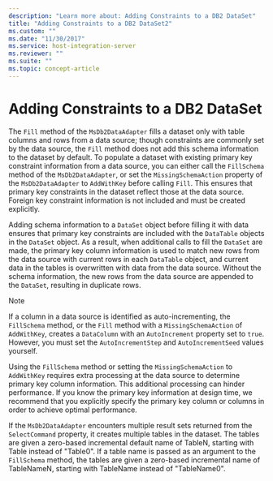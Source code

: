 ```yaml
---
description: "Learn more about: Adding Constraints to a DB2 DataSet"
title: "Adding Constraints to a DB2 DataSet2"
ms.custom: ""
ms.date: "11/30/2017"
ms.service: host-integration-server
ms.reviewer: ""
ms.suite: ""
ms.topic: concept-article
---
```

# Adding Constraints to a DB2 DataSet
The `Fill` method of the `MsDb2DataAdapter` fills a dataset only with table columns and rows from a data source; though constraints are commonly set by the data source, the `Fill` method does not add this schema information to the dataset by default. To populate a dataset with existing primary key constraint information from a data source, you can either call the `FillSchema` method of the `MsDb2DataAdapter`, or set the `MissingSchemaAction` property of the `MsDb2DataAdapter` to `AddWithKey` before calling `Fill`. This ensures that primary key constraints in the dataset reflect those at the data source. Foreign key constraint information is not included and must be created explicitly.  
  
 Adding schema information to a `DataSet` object before filling it with data ensures that primary key constraints are included with the `DataTable` objects in the `DataSet` object. As a result, when additional calls to fill the `DataSet` are made, the primary key column information is used to match new rows from the data source with current rows in each `DataTable` object, and current data in the tables is overwritten with data from the data source. Without the schema information, the new rows from the data source are appended to the `DataSet`, resulting in duplicate rows.  
  
> [!NOTE]
>  If a column in a data source is identified as auto-incrementing, the `FillSchema` method, or the `Fill` method with a `MissingSchemaAction` of `AddWithKey`, creates a `DataColumn` with an `AutoIncrement` property set to `true`. However, you must set the `AutoIncrementStep` and `AutoIncrementSeed` values yourself.  
  
 Using the `FillSchema` method or setting the `MissingSchemaAction` to `AddWithKey` requires extra processing at the data source to determine primary key column information. This additional processing can hinder performance. If you know the primary key information at design time, we recommend that you explicitly specify the primary key column or columns in order to achieve optimal performance.  
  
 If the `MsDb2DataAdapter` encounters multiple result sets returned from the `SelectCommand` property, it creates multiple tables in the dataset. The tables are given a zero-based incremental default name of TableN, starting with Table instead of "Table0". If a table name is passed as an argument to the `FillSchema` method, the tables are given a zero-based incremental name of TableNameN, starting with TableName instead of "TableName0".
